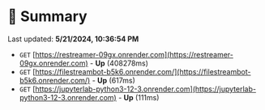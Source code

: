 # 📖 Summary
Last updated: **5/21/2024, 10:36:54 PM**

- `GET` [https://restreamer-09gx.onrender.com](https://restreamer-09gx.onrender.com) - **Up** (408278ms)
- `GET` [https://filestreambot-b5k6.onrender.com/](https://filestreambot-b5k6.onrender.com/) - **Up** (617ms)
- `GET` [https://jupyterlab-python3-12-3.onrender.com](https://jupyterlab-python3-12-3.onrender.com) - **Up** (111ms)
